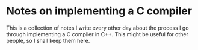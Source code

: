# Notes on implementing a C compiler

This is a collection of notes I write every other day
about the process I go through implementing a C compiler in C++.
This might be useful for other people, so I shall keep them here.
